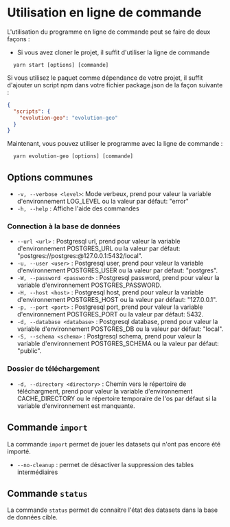 # Utilisation en ligne de commande
L'utilisation du programme en ligne de commande peut se faire de deux façons :
- Si vous avez cloner le projet, il suffit d'utiliser la ligne de commande 
```shell
  yarn start [options] [commande]
```

Si vous utilisez le paquet comme dépendance de votre projet, il suffit d'ajouter un script npm dans votre fichier package.json de la façon suivante  :
```json
{
  "scripts": {
    "evolution-geo": "evolution-geo"
  }
}
```

Maintenant, vous pouvez utiliser le programme avec la ligne de commande :
```shell
  yarn evolution-geo [options] [commande]
```

## Options communes
- `-v, --verbose <level>`: Mode verbeux, prend pour valeur la variable d'environnement LOG_LEVEL ou la valeur par défaut: "error"
- `-h, --help` : Affiche l'aide des commandes

### Connection à la base de données
- `--url <url>` : Postgresql url, prend pour valeur la variable d'environnement POSTGRES_URL ou la valeur par défaut: "postgres://postgres:@127.0.0.1:5432/local".
- `-u, --user <user>` : Postgresql user, prend pour valeur la variable d'environnement POSTGRES_USER ou la valeur par défaut: "postgres".
- `-W, --password <password>` : Postgresql password, prend pour valeur la variable d'environnement POSTGRES_PASSWORD.
- `-H, --host <host>` : Postgresql host, prend pour valeur la variable d'environnement POSTGRES_HOST ou la valeur par défaut: "127.0.0.1".
- `-p, --port <port>` : Postgresql port, prend pour valeur la variable d'environnement POSTGRES_PORT ou la valeur par défaut: 5432.
- `-d, --database <database>` : Postgresql database, prend pour valeur la variable d'environnement POSTGRES_DB ou la valeur par défaut: "local".
- `-S, --schema <schema>` : Postgresql schema, prend pour valeur la variable d'environnement POSTGRES_SCHEMA ou la valeur par défaut: "public".

### Dossier de téléchargement
- `-d, --directory <directory>` : Chemin vers le répertoire de téléchargment, prend pour valeur la variable d'environnement CACHE_DIRECTORY ou le répertoire temporaire de l'os par défaut si la variable d'environnement est manquante.


## Commande `import`
La commande `import` permet de jouer les datasets qui n'ont pas encore été importé.
- `--no-cleanup` : permet de désactiver la suppression des tables intermédiaires

## Commande `status`
La commande `status` permet de connaitre l'état des datasets dans la base de données cible.
